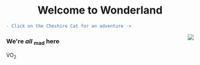 <h1 align="center"> Welcome to Wonderland </h1>

```diff
- Click on the Cheshire Cat for an adventure ->
```

<a href="/cheshire/Cheshire.jpg">
  <img align="right" src="https://www.alice-in-wonderland.net/wp-content/uploads/cheshire-cat-4.jpg">
</a>

<h3 align="left"> We're <i>all</i> <sub>mad</sub> here </h3>

<p>V&#775;O<sub>2</sub> </p>
